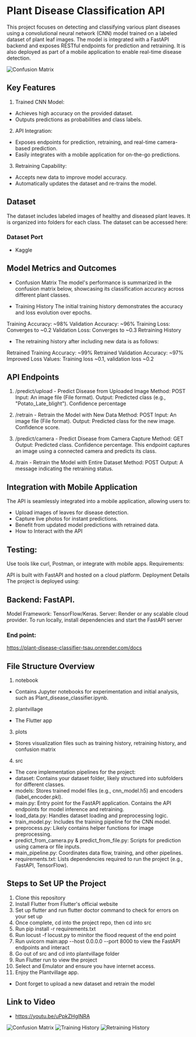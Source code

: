 # Plant Disease Classification API
This project focuses on detecting and classifying various plant diseases using a convolutional neural network (CNN) model trained on a labeled dataset of plant leaf images. The model is integrated with a FastAPI backend and exposes RESTful endpoints for prediction and retraining. It is also deployed as part of a mobile application to enable real-time disease detection.

![Confusion Matrix](./plots/Screenshot%202024-11-29%20115638.png)

## Key Features
1. Trained CNN Model:

- Achieves high accuracy on the provided dataset.
- Outputs predictions as probabilities and class labels.

2. API Integration:

- Exposes endpoints for prediction, retraining, and real-time camera-based prediction.
- Easily integrates with a mobile application for on-the-go predictions.

3. Retraining Capability:

- Accepts new data to improve model accuracy.
- Automatically updates the dataset and re-trains the model.

## Dataset
The dataset includes labeled images of healthy and diseased plant leaves. It is organized into folders for each class. The dataset can be accessed here:

### Dataset Port
- Kaggle

## Model Metrics and Outcomes
- Confusion Matrix
The model's performance is summarized in the confusion matrix below, showcasing its classification accuracy across different plant classes.


- Training History
The initial training history demonstrates the accuracy and loss evolution over epochs.


Training Accuracy: ~98%
Validation Accuracy: ~96%
Training Loss: Converges to ~0.2
Validation Loss: Converges to ~0.3
Retraining History

- The retraining history after including new data is as follows:


Retrained Training Accuracy: ~99%
Retrained Validation Accuracy: ~97%
Improved Loss Values: Training loss ~0.1, validation loss ~0.2

## API Endpoints

1. /predict/upload - Predict Disease from Uploaded Image
Method: POST
Input: An image file (File format).
Output:
Predicted class (e.g., "Potato_Late_blight").
Confidence percentage

2. /retrain - Retrain the Model with New Data
Method: POST
Input: An image file (File format).
Output:
Predicted class for the new image.
Confidence score.

3. /predict/camera - Predict Disease from Camera Capture
Method: GET
Output:
Predicted class.
Confidence percentage.
This endpoint captures an image using a connected camera and predicts its class.

4. /train - Retrain the Model with Entire Dataset
Method: POST
Output: A message indicating the retraining status.


## Integration with Mobile Application
The API is seamlessly integrated into a mobile application, allowing users to:

- Upload images of leaves for disease detection.
- Capture live photos for instant predictions.
- Benefit from updated model predictions with retrained data.
- How to Interact with the API

## Testing:

Use tools like curl, Postman, or integrate with mobile apps.
Requirements:

API is built with FastAPI and hosted on a cloud platform.
Deployment Details
The project is deployed using:

## Backend: FastAPI.
Model Framework: TensorFlow/Keras.
Server: Render or any scalable cloud provider.
To run locally, install dependencies and start the FastAPI server

### End point:
https://plant-disease-classifier-tsau.onrender.com/docs


## File Structure Overview
1. notebook
- Contains Jupyter notebooks for experimentation and initial analysis, such as Plant_disease_classifier.ipynb.
2. plantvillage
- The Flutter app
3. plots
- Stores visualization files such as training history, retraining history, and confusion matrix
4. src
- The core implementation pipelines for the project:
- dataset: Contains your dataset folder, likely structured into subfolders for different classes.
- models: Stores trained model files (e.g., cnn_model.h5) and encoders (label_encoder.pkl).
- main.py: Entry point for the FastAPI application. Contains the API endpoints for model inference and retraining.
- load_data.py: Handles dataset loading and preprocessing logic.
- train_model.py: Includes the training pipeline for the CNN model.
- preprocess.py: Likely contains helper functions for image preprocessing.
- predict_from_camera.py & predict_from_file.py: Scripts for prediction using camera or file inputs.
- main_pipeline.py: Coordinates data flow, training, and other pipelines.
- requirements.txt: Lists dependencies required to run the project (e.g., FastAPI, TensorFlow).



## Steps to Set UP the Project
1. Clone this repository
2. Install Flutter from Flutter's official website
3. Set up flutter and run flutter doctor command to check for errors on your set up
4. Once complete, cd into the project repo, then cd into src
5. Run pip install -r requirements.txt
6. Run locust -f locust.py to minitor the flood request of the end point
7. Run uvicorn main:app --host 0.0.0.0 --port 8000 to view the FastAPI endpoints and interact
8. Go out of src and cd into plantvillage folder
9. Run Flutter run to view the project
9. Select and Emulator and ensure you have internet access.
10. Enjoy the Plantvillage app. 
- Dont forget to upload a new dataset and retrain the model

## Link to Video 
- https://youtu.be/uPpkZHglNRA

![Confusion Matrix](./plots/plant_coff_max.png)
![Training History](./plots/plant_train_hist.png)
![Retraining History](./plots/plant_retrain_hist.png)